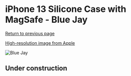 # iPhone 13 Silicone Case with MagSafe - Blue Jay

[Return to previous page](/iphone_13)

[High-resolution image from Apple](https://store.storeimages.cdn-apple.com/8756/as-images.apple.com/is/MM273?wid=4500&hei=4500&fmt=png)

<div style="width: 512px"><img src="/almost_uncompressed/MM273.webp" alt="Blue Jay"></div>

## Under construction
